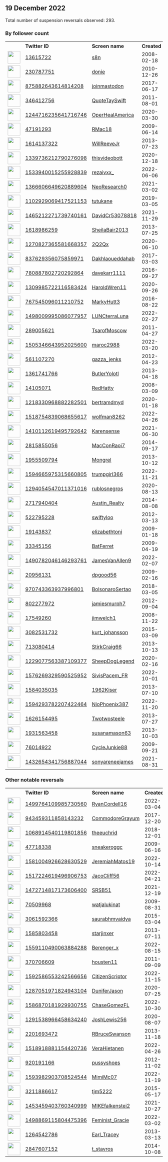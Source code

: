 
## 19 December 2022
Total number of suspension reversals observed: 293.

### By follower count
<table><tr><th></th><th align="left">Twitter ID</th><th align="left">Screen name</th>
<th align="left">Created</th><th align="left">Status</th><th align="left">Suspended</th><th align="left">Followers</th>
<tr><td><a href="https://pbs.twimg.com/profile_images/1604849378094682112/dFD4OIaO_normal.png"><img src="https://pbs.twimg.com/profile_images/1604849378094682112/dFD4OIaO_normal.png" width="40px" height="40px" align="center"/></a></td><td><a href="https://twitter.com/intent/user?user_id=13615722">13615722</a></td><td><a href="https://twitter.com/s8n">s8n</a></td><td>2008-02-18</td><td align="center"></td><td></td><td>2310040</td></tr>
<tr><td><a href="https://pbs.twimg.com/profile_images/1423780424506019845/uKPwKAJO_normal.jpg"><img src="https://pbs.twimg.com/profile_images/1423780424506019845/uKPwKAJO_normal.jpg" width="40px" height="40px" align="center"/></a></td><td><a href="https://twitter.com/intent/user?user_id=230787751">230787751</a></td><td><a href="https://twitter.com/donie">donie</a></td><td>2010-12-26</td><td align="center"></td><td>2022-12-16</td><td>296146</td></tr>
<tr><td><a href="https://pbs.twimg.com/profile_images/1542256027348918278/7FXNAQK4_normal.jpg"><img src="https://pbs.twimg.com/profile_images/1542256027348918278/7FXNAQK4_normal.jpg" width="40px" height="40px" align="center"/></a></td><td><a href="https://twitter.com/intent/user?user_id=875882643614814208">875882643614814208</a></td><td><a href="https://twitter.com/joinmastodon">joinmastodon</a></td><td>2017-06-17</td><td align="center"></td><td>2022-12-15</td><td>181740</td></tr>
<tr><td><a href="https://pbs.twimg.com/profile_images/1650246494925082627/mBXbtMXx_normal.jpg"><img src="https://pbs.twimg.com/profile_images/1650246494925082627/mBXbtMXx_normal.jpg" width="40px" height="40px" align="center"/></a></td><td><a href="https://twitter.com/intent/user?user_id=346412756">346412756</a></td><td><a href="https://twitter.com/QuoteTaySwift">QuoteTaySwift</a></td><td>2011-08-01</td><td align="center"></td><td>2022-11-21</td><td>152812</td></tr>
<tr><td><a href="https://pbs.twimg.com/profile_images/1246854285645750274/mchDkit0_normal.jpg"><img src="https://pbs.twimg.com/profile_images/1246854285645750274/mchDkit0_normal.jpg" width="40px" height="40px" align="center"/></a></td><td><a href="https://twitter.com/intent/user?user_id=1244716235641716746">1244716235641716746</a></td><td><a href="https://twitter.com/OperHealAmerica">OperHealAmerica</a></td><td>2020-03-30</td><td align="center"></td><td>2022-10-29</td><td>101105</td></tr>
<tr><td><a href="https://pbs.twimg.com/profile_images/1386038508070924288/Ml-kne2a_normal.jpg"><img src="https://pbs.twimg.com/profile_images/1386038508070924288/Ml-kne2a_normal.jpg" width="40px" height="40px" align="center"/></a></td><td><a href="https://twitter.com/intent/user?user_id=47191293">47191293</a></td><td><a href="https://twitter.com/RMac18">RMac18</a></td><td>2009-06-14</td><td align="center"></td><td>2022-12-16</td><td>90353</td></tr>
<tr><td><a href="https://abs.twimg.com/sticky/default_profile_images/default_profile_normal.png"><img src="https://abs.twimg.com/sticky/default_profile_images/default_profile_normal.png" width="40px" height="40px" align="center"/></a></td><td><a href="https://twitter.com/intent/user?user_id=1614137322">1614137322</a></td><td><a href="https://twitter.com/WillReeveJr">WillReeveJr</a></td><td>2013-07-23</td><td align="center"></td><td>2022-04-27</td><td>46453</td></tr>
<tr><td><a href="https://pbs.twimg.com/profile_images/1339739154884771840/PGSV4DzR_normal.jpg"><img src="https://pbs.twimg.com/profile_images/1339739154884771840/PGSV4DzR_normal.jpg" width="40px" height="40px" align="center"/></a></td><td><a href="https://twitter.com/intent/user?user_id=1339736212790276098">1339736212790276098</a></td><td><a href="https://twitter.com/thisvideobott">thisvideobott</a></td><td>2020-12-18</td><td align="center">👋</td><td>2022-04-24</td><td>39015</td></tr>
<tr><td><a href="https://pbs.twimg.com/profile_images/1633623920082386944/yFfjXjlT_normal.jpg"><img src="https://pbs.twimg.com/profile_images/1633623920082386944/yFfjXjlT_normal.jpg" width="40px" height="40px" align="center"/></a></td><td><a href="https://twitter.com/intent/user?user_id=1533940015255928839">1533940015255928839</a></td><td><a href="https://twitter.com/rezaivxx_">rezaivxx_</a></td><td>2022-06-06</td><td align="center"></td><td>2022-12-07</td><td>37312</td></tr>
<tr><td><a href="https://pbs.twimg.com/profile_images/1595432307539812353/n23AoJqg_normal.jpg"><img src="https://pbs.twimg.com/profile_images/1595432307539812353/n23AoJqg_normal.jpg" width="40px" height="40px" align="center"/></a></td><td><a href="https://twitter.com/intent/user?user_id=1366606649620889604">1366606649620889604</a></td><td><a href="https://twitter.com/NeoResearch0">NeoResearch0</a></td><td>2021-03-02</td><td align="center"></td><td>2022-12-15</td><td>33577</td></tr>
<tr><td><a href="https://pbs.twimg.com/profile_images/1146142027328806913/qXhntSo__normal.png"><img src="https://pbs.twimg.com/profile_images/1146142027328806913/qXhntSo__normal.png" width="40px" height="40px" align="center"/></a></td><td><a href="https://twitter.com/intent/user?user_id=1102929069417521153">1102929069417521153</a></td><td><a href="https://twitter.com/tutukane">tutukane</a></td><td>2019-03-05</td><td align="center"></td><td>2022-07-16</td><td>32328</td></tr>
<tr><td><a href="https://pbs.twimg.com/profile_images/1530563889766735873/XE6I2lQv_normal.jpg"><img src="https://pbs.twimg.com/profile_images/1530563889766735873/XE6I2lQv_normal.jpg" width="40px" height="40px" align="center"/></a></td><td><a href="https://twitter.com/intent/user?user_id=1465212271739740161">1465212271739740161</a></td><td><a href="https://twitter.com/DavidCr53078818">DavidCr53078818</a></td><td>2021-11-29</td><td align="center"></td><td>2022-12-16</td><td>28278</td></tr>
<tr><td><a href="https://pbs.twimg.com/profile_images/648282339366178824/L-_JM4MT_normal.jpg"><img src="https://pbs.twimg.com/profile_images/648282339366178824/L-_JM4MT_normal.jpg" width="40px" height="40px" align="center"/></a></td><td><a href="https://twitter.com/intent/user?user_id=1618986259">1618986259</a></td><td><a href="https://twitter.com/SheilaBair2013">SheilaBair2013</a></td><td>2013-07-25</td><td align="center"></td><td>2022-12-14</td><td>15416</td></tr>
<tr><td><a href="https://pbs.twimg.com/profile_images/1565126717026476035/sUMDys_3_normal.jpg"><img src="https://pbs.twimg.com/profile_images/1565126717026476035/sUMDys_3_normal.jpg" width="40px" height="40px" align="center"/></a></td><td><a href="https://twitter.com/intent/user?user_id=1270827365581668357">1270827365581668357</a></td><td><a href="https://twitter.com/2Q2Qx">2Q2Qx</a></td><td>2020-06-10</td><td align="center"></td><td>2022-11-24</td><td>13618</td></tr>
<tr><td><a href="https://pbs.twimg.com/profile_images/1604872870827642882/WSgYLerX_normal.jpg"><img src="https://pbs.twimg.com/profile_images/1604872870827642882/WSgYLerX_normal.jpg" width="40px" height="40px" align="center"/></a></td><td><a href="https://twitter.com/intent/user?user_id=837629356075859971">837629356075859971</a></td><td><a href="https://twitter.com/Dakhlaoueddahab">Dakhlaoueddahab</a></td><td>2017-03-03</td><td align="center"></td><td>2022-11-29</td><td>11312</td></tr>
<tr><td><a href="https://pbs.twimg.com/profile_images/1613701106864889856/7vnFN5b7_normal.jpg"><img src="https://pbs.twimg.com/profile_images/1613701106864889856/7vnFN5b7_normal.jpg" width="40px" height="40px" align="center"/></a></td><td><a href="https://twitter.com/intent/user?user_id=780887802720292864">780887802720292864</a></td><td><a href="https://twitter.com/davekarr1111">davekarr1111</a></td><td>2016-09-27</td><td align="center"></td><td></td><td>8443</td></tr>
<tr><td><a href="https://pbs.twimg.com/profile_images/1659395983124447233/GncqM_x1_normal.jpg"><img src="https://pbs.twimg.com/profile_images/1659395983124447233/GncqM_x1_normal.jpg" width="40px" height="40px" align="center"/></a></td><td><a href="https://twitter.com/intent/user?user_id=1309985722116583424">1309985722116583424</a></td><td><a href="https://twitter.com/HaroldWren11">HaroldWren11</a></td><td>2020-09-26</td><td align="center"></td><td></td><td>7082</td></tr>
<tr><td><a href="https://pbs.twimg.com/profile_images/1582076956857835521/QwThisE0_normal.jpg"><img src="https://pbs.twimg.com/profile_images/1582076956857835521/QwThisE0_normal.jpg" width="40px" height="40px" align="center"/></a></td><td><a href="https://twitter.com/intent/user?user_id=767545096011210752">767545096011210752</a></td><td><a href="https://twitter.com/MarkyHutt3">MarkyHutt3</a></td><td>2016-08-22</td><td align="center"></td><td>2022-12-14</td><td>6700</td></tr>
<tr><td><a href="https://pbs.twimg.com/profile_images/1570108116984889345/Hdt0zLNP_normal.jpg"><img src="https://pbs.twimg.com/profile_images/1570108116984889345/Hdt0zLNP_normal.jpg" width="40px" height="40px" align="center"/></a></td><td><a href="https://twitter.com/intent/user?user_id=1498009995086077957">1498009995086077957</a></td><td><a href="https://twitter.com/LUNCterraLuna">LUNCterraLuna</a></td><td>2022-02-27</td><td align="center"></td><td>2022-12-15</td><td>6566</td></tr>
<tr><td><a href="https://pbs.twimg.com/profile_images/1610380894451208193/b457AQR-_normal.jpg"><img src="https://pbs.twimg.com/profile_images/1610380894451208193/b457AQR-_normal.jpg" width="40px" height="40px" align="center"/></a></td><td><a href="https://twitter.com/intent/user?user_id=289005621">289005621</a></td><td><a href="https://twitter.com/TsarofMoscow">TsarofMoscow</a></td><td>2011-04-27</td><td align="center">🚫</td><td>2022-12-13</td><td>5991</td></tr>
<tr><td><a href="https://pbs.twimg.com/profile_images/1518315870094860288/0hUZS6o2_normal.jpg"><img src="https://pbs.twimg.com/profile_images/1518315870094860288/0hUZS6o2_normal.jpg" width="40px" height="40px" align="center"/></a></td><td><a href="https://twitter.com/intent/user?user_id=1505346643952025600">1505346643952025600</a></td><td><a href="https://twitter.com/maroc2988">maroc2988</a></td><td>2022-03-20</td><td align="center"></td><td>2022-12-17</td><td>5796</td></tr>
<tr><td><a href="https://pbs.twimg.com/profile_images/1488085887737020423/iSVboGp6_normal.jpg"><img src="https://pbs.twimg.com/profile_images/1488085887737020423/iSVboGp6_normal.jpg" width="40px" height="40px" align="center"/></a></td><td><a href="https://twitter.com/intent/user?user_id=561107270">561107270</a></td><td><a href="https://twitter.com/gazza_jenks">gazza_jenks</a></td><td>2012-04-23</td><td align="center"></td><td>2022-12-18</td><td>5636</td></tr>
<tr><td><a href="https://pbs.twimg.com/profile_images/3541712979/d1e0fd19a0afad7d8495a3d59c3175d6_normal.jpeg"><img src="https://pbs.twimg.com/profile_images/3541712979/d1e0fd19a0afad7d8495a3d59c3175d6_normal.jpeg" width="40px" height="40px" align="center"/></a></td><td><a href="https://twitter.com/intent/user?user_id=1361741766">1361741766</a></td><td><a href="https://twitter.com/ButlerYolotl">ButlerYolotl</a></td><td>2013-04-18</td><td align="center"></td><td>2022-12-06</td><td>5078</td></tr>
<tr><td><a href="https://pbs.twimg.com/profile_images/1341772840627023873/GkdNwBjW_normal.jpg"><img src="https://pbs.twimg.com/profile_images/1341772840627023873/GkdNwBjW_normal.jpg" width="40px" height="40px" align="center"/></a></td><td><a href="https://twitter.com/intent/user?user_id=14105071">14105071</a></td><td><a href="https://twitter.com/RedHatty">RedHatty</a></td><td>2008-03-09</td><td align="center"></td><td>2022-07-16</td><td>4485</td></tr>
<tr><td><a href="https://pbs.twimg.com/profile_images/1630293058708275201/olBIPNdv_normal.jpg"><img src="https://pbs.twimg.com/profile_images/1630293058708275201/olBIPNdv_normal.jpg" width="40px" height="40px" align="center"/></a></td><td><a href="https://twitter.com/intent/user?user_id=1218330968882282501">1218330968882282501</a></td><td><a href="https://twitter.com/bertramdmyd">bertramdmyd</a></td><td>2020-01-18</td><td align="center"></td><td></td><td>4391</td></tr>
<tr><td><a href="https://pbs.twimg.com/profile_images/1527154569691684864/FuwuhNqW_normal.jpg"><img src="https://pbs.twimg.com/profile_images/1527154569691684864/FuwuhNqW_normal.jpg" width="40px" height="40px" align="center"/></a></td><td><a href="https://twitter.com/intent/user?user_id=1518754839068655617">1518754839068655617</a></td><td><a href="https://twitter.com/wolfman8262">wolfman8262</a></td><td>2022-04-26</td><td align="center"></td><td>2022-10-20</td><td>3808</td></tr>
<tr><td><a href="https://pbs.twimg.com/profile_images/1458525112282517510/tOBcb2VX_normal.jpg"><img src="https://pbs.twimg.com/profile_images/1458525112282517510/tOBcb2VX_normal.jpg" width="40px" height="40px" align="center"/></a></td><td><a href="https://twitter.com/intent/user?user_id=1410112619495792642">1410112619495792642</a></td><td><a href="https://twitter.com/Karensense">Karensense</a></td><td>2021-06-30</td><td align="center"></td><td>2022-12-13</td><td>3611</td></tr>
<tr><td><a href="https://pbs.twimg.com/profile_images/1525435029798756352/hYul66bx_normal.jpg"><img src="https://pbs.twimg.com/profile_images/1525435029798756352/hYul66bx_normal.jpg" width="40px" height="40px" align="center"/></a></td><td><a href="https://twitter.com/intent/user?user_id=2815855056">2815855056</a></td><td><a href="https://twitter.com/MacConRaoi7">MacConRaoi7</a></td><td>2014-09-17</td><td align="center"></td><td>2022-12-15</td><td>3384</td></tr>
<tr><td><a href="https://pbs.twimg.com/profile_images/1648491626103296000/AQTl-tfl_normal.jpg"><img src="https://pbs.twimg.com/profile_images/1648491626103296000/AQTl-tfl_normal.jpg" width="40px" height="40px" align="center"/></a></td><td><a href="https://twitter.com/intent/user?user_id=1955509794">1955509794</a></td><td><a href="https://twitter.com/Mongrel">Mongrel</a></td><td>2013-10-12</td><td align="center"></td><td></td><td>3294</td></tr>
<tr><td><a href="https://pbs.twimg.com/profile_images/1658464659807109120/z11sx3Ig_normal.jpg"><img src="https://pbs.twimg.com/profile_images/1658464659807109120/z11sx3Ig_normal.jpg" width="40px" height="40px" align="center"/></a></td><td><a href="https://twitter.com/intent/user?user_id=1594665975315660805">1594665975315660805</a></td><td><a href="https://twitter.com/trumpgirl366">trumpgirl366</a></td><td>2022-11-21</td><td align="center"></td><td>2022-12-16</td><td>3091</td></tr>
<tr><td><a href="https://pbs.twimg.com/profile_images/1605008176365158402/zugnRIVB_normal.jpg"><img src="https://pbs.twimg.com/profile_images/1605008176365158402/zugnRIVB_normal.jpg" width="40px" height="40px" align="center"/></a></td><td><a href="https://twitter.com/intent/user?user_id=1294054547011371016">1294054547011371016</a></td><td><a href="https://twitter.com/rublosnegros">rublosnegros</a></td><td>2020-08-13</td><td align="center"></td><td></td><td>3043</td></tr>
<tr><td><a href="https://pbs.twimg.com/profile_images/1637659564786040837/90aKjDcP_normal.jpg"><img src="https://pbs.twimg.com/profile_images/1637659564786040837/90aKjDcP_normal.jpg" width="40px" height="40px" align="center"/></a></td><td><a href="https://twitter.com/intent/user?user_id=2717940404">2717940404</a></td><td><a href="https://twitter.com/Austin_Realty">Austin_Realty</a></td><td>2014-08-08</td><td align="center"></td><td>2022-11-16</td><td>2979</td></tr>
<tr><td><a href="https://pbs.twimg.com/profile_images/1618357417154158592/IDVxfqsk_normal.jpg"><img src="https://pbs.twimg.com/profile_images/1618357417154158592/IDVxfqsk_normal.jpg" width="40px" height="40px" align="center"/></a></td><td><a href="https://twitter.com/intent/user?user_id=522795228">522795228</a></td><td><a href="https://twitter.com/swiftyloo">swiftyloo</a></td><td>2012-03-13</td><td align="center"></td><td>2022-11-05</td><td>2683</td></tr>
<tr><td><a href="https://pbs.twimg.com/profile_images/72270595/1_normal.jpg"><img src="https://pbs.twimg.com/profile_images/72270595/1_normal.jpg" width="40px" height="40px" align="center"/></a></td><td><a href="https://twitter.com/intent/user?user_id=19143837">19143837</a></td><td><a href="https://twitter.com/elizabethtoni">elizabethtoni</a></td><td>2009-01-18</td><td align="center"></td><td>2022-11-24</td><td>2400</td></tr>
<tr><td><a href="https://pbs.twimg.com/profile_images/378800000539775619/7f112b6149570dd417d9a5134870ba14_normal.jpeg"><img src="https://pbs.twimg.com/profile_images/378800000539775619/7f112b6149570dd417d9a5134870ba14_normal.jpeg" width="40px" height="40px" align="center"/></a></td><td><a href="https://twitter.com/intent/user?user_id=33345156">33345156</a></td><td><a href="https://twitter.com/BatFerret">BatFerret</a></td><td>2009-04-19</td><td align="center"></td><td></td><td>2383</td></tr>
<tr><td><a href="https://pbs.twimg.com/profile_images/1662083286565548032/Jh7pR3WA_normal.jpg"><img src="https://pbs.twimg.com/profile_images/1662083286565548032/Jh7pR3WA_normal.jpg" width="40px" height="40px" align="center"/></a></td><td><a href="https://twitter.com/intent/user?user_id=1490782046146293761">1490782046146293761</a></td><td><a href="https://twitter.com/JamesVanAllen9">JamesVanAllen9</a></td><td>2022-02-07</td><td align="center"></td><td>2022-12-17</td><td>2340</td></tr>
<tr><td><a href="https://pbs.twimg.com/profile_images/699704598676639744/ffQEHdTi_normal.png"><img src="https://pbs.twimg.com/profile_images/699704598676639744/ffQEHdTi_normal.png" width="40px" height="40px" align="center"/></a></td><td><a href="https://twitter.com/intent/user?user_id=20956131">20956131</a></td><td><a href="https://twitter.com/dpgood56">dpgood56</a></td><td>2009-02-16</td><td align="center"></td><td></td><td>2245</td></tr>
<tr><td><a href="https://pbs.twimg.com/profile_images/1610064541420765185/swRXQUAf_normal.jpg"><img src="https://pbs.twimg.com/profile_images/1610064541420765185/swRXQUAf_normal.jpg" width="40px" height="40px" align="center"/></a></td><td><a href="https://twitter.com/intent/user?user_id=970743363937996801">970743363937996801</a></td><td><a href="https://twitter.com/BolsonaroSertao">BolsonaroSertao</a></td><td>2018-03-05</td><td align="center">👋</td><td>2022-12-04</td><td>2219</td></tr>
<tr><td><a href="https://pbs.twimg.com/profile_images/1031292003986956300/QFK0Bjbf_normal.jpg"><img src="https://pbs.twimg.com/profile_images/1031292003986956300/QFK0Bjbf_normal.jpg" width="40px" height="40px" align="center"/></a></td><td><a href="https://twitter.com/intent/user?user_id=802277972">802277972</a></td><td><a href="https://twitter.com/jamiesmurph7">jamiesmurph7</a></td><td>2012-09-04</td><td align="center"></td><td>2022-12-13</td><td>2215</td></tr>
<tr><td><a href="https://pbs.twimg.com/profile_images/1612921512968785920/6p95ZNRU_normal.jpg"><img src="https://pbs.twimg.com/profile_images/1612921512968785920/6p95ZNRU_normal.jpg" width="40px" height="40px" align="center"/></a></td><td><a href="https://twitter.com/intent/user?user_id=17549260">17549260</a></td><td><a href="https://twitter.com/jimwelch1">jimwelch1</a></td><td>2008-11-22</td><td align="center"></td><td></td><td>2159</td></tr>
<tr><td><a href="https://pbs.twimg.com/profile_images/728620253824045057/M2hVB3pg_normal.jpg"><img src="https://pbs.twimg.com/profile_images/728620253824045057/M2hVB3pg_normal.jpg" width="40px" height="40px" align="center"/></a></td><td><a href="https://twitter.com/intent/user?user_id=3082531732">3082531732</a></td><td><a href="https://twitter.com/kurt_johansson">kurt_johansson</a></td><td>2015-03-09</td><td align="center"></td><td>2022-12-06</td><td>2152</td></tr>
<tr><td><a href="https://pbs.twimg.com/profile_images/1463094368546480129/QxS2yjsc_normal.jpg"><img src="https://pbs.twimg.com/profile_images/1463094368546480129/QxS2yjsc_normal.jpg" width="40px" height="40px" align="center"/></a></td><td><a href="https://twitter.com/intent/user?user_id=713080414">713080414</a></td><td><a href="https://twitter.com/StirkCraig66">StirkCraig66</a></td><td>2013-10-13</td><td align="center"></td><td>2022-02-13</td><td>2034</td></tr>
<tr><td><a href="https://pbs.twimg.com/profile_images/1620594097718263811/0DM1nlsk_normal.jpg"><img src="https://pbs.twimg.com/profile_images/1620594097718263811/0DM1nlsk_normal.jpg" width="40px" height="40px" align="center"/></a></td><td><a href="https://twitter.com/intent/user?user_id=1229077563387109377">1229077563387109377</a></td><td><a href="https://twitter.com/SheepDogLegend">SheepDogLegend</a></td><td>2020-02-16</td><td align="center"></td><td></td><td>2008</td></tr>
<tr><td><a href="https://pbs.twimg.com/profile_images/1576476909755588608/FM4ZmKoQ_normal.jpg"><img src="https://pbs.twimg.com/profile_images/1576476909755588608/FM4ZmKoQ_normal.jpg" width="40px" height="40px" align="center"/></a></td><td><a href="https://twitter.com/intent/user?user_id=1576269329590525952">1576269329590525952</a></td><td><a href="https://twitter.com/SivisPacem_FR">SivisPacem_FR</a></td><td>2022-10-01</td><td align="center"></td><td>2022-12-13</td><td>1997</td></tr>
<tr><td><a href="https://pbs.twimg.com/profile_images/1605289944632549376/eYZWAhcZ_normal.jpg"><img src="https://pbs.twimg.com/profile_images/1605289944632549376/eYZWAhcZ_normal.jpg" width="40px" height="40px" align="center"/></a></td><td><a href="https://twitter.com/intent/user?user_id=1584035035">1584035035</a></td><td><a href="https://twitter.com/1962Kiser">1962Kiser</a></td><td>2013-07-10</td><td align="center"></td><td>2022-05-18</td><td>1993</td></tr>
<tr><td><a href="https://pbs.twimg.com/profile_images/1663316331364601857/RV2h1M33_normal.jpg"><img src="https://pbs.twimg.com/profile_images/1663316331364601857/RV2h1M33_normal.jpg" width="40px" height="40px" align="center"/></a></td><td><a href="https://twitter.com/intent/user?user_id=1594293782207422464">1594293782207422464</a></td><td><a href="https://twitter.com/NioPhoenix387">NioPhoenix387</a></td><td>2022-11-20</td><td align="center"></td><td>2022-12-15</td><td>1931</td></tr>
<tr><td><a href="https://pbs.twimg.com/profile_images/1631141610791792644/2wFQz20o_normal.jpg"><img src="https://pbs.twimg.com/profile_images/1631141610791792644/2wFQz20o_normal.jpg" width="40px" height="40px" align="center"/></a></td><td><a href="https://twitter.com/intent/user?user_id=1626154495">1626154495</a></td><td><a href="https://twitter.com/Twotwosteele">Twotwosteele</a></td><td>2013-07-27</td><td align="center"></td><td></td><td>1895</td></tr>
<tr><td><a href="https://pbs.twimg.com/profile_images/838493340177870848/eFcRAk4H_normal.jpg"><img src="https://pbs.twimg.com/profile_images/838493340177870848/eFcRAk4H_normal.jpg" width="40px" height="40px" align="center"/></a></td><td><a href="https://twitter.com/intent/user?user_id=1931563458">1931563458</a></td><td><a href="https://twitter.com/susanamason63">susanamason63</a></td><td>2013-10-03</td><td align="center"></td><td>2022-12-09</td><td>1883</td></tr>
<tr><td><a href="https://pbs.twimg.com/profile_images/548875345978753024/5g-39P0G_normal.jpeg"><img src="https://pbs.twimg.com/profile_images/548875345978753024/5g-39P0G_normal.jpeg" width="40px" height="40px" align="center"/></a></td><td><a href="https://twitter.com/intent/user?user_id=76014922">76014922</a></td><td><a href="https://twitter.com/CycleJunkie88">CycleJunkie88</a></td><td>2009-09-21</td><td align="center"></td><td>2022-11-15</td><td>1845</td></tr>
<tr><td><a href="https://pbs.twimg.com/profile_images/1439287803213492227/SoZUDiZY_normal.jpg"><img src="https://pbs.twimg.com/profile_images/1439287803213492227/SoZUDiZY_normal.jpg" width="40px" height="40px" align="center"/></a></td><td><a href="https://twitter.com/intent/user?user_id=1432654341756887044">1432654341756887044</a></td><td><a href="https://twitter.com/sonyareneejames">sonyareneejames</a></td><td>2021-08-31</td><td align="center"></td><td>2022-10-29</td><td>1736</td></tr>
</table>

### Other notable reversals
<table><tr><th></th><th align="left">Twitter ID</th><th align="left">Screen name</th>
<th align="left">Created</th><th align="left">Status</th><th align="left">Suspended</th><th align="left">Followers</th>
<tr><td><a href="https://pbs.twimg.com/profile_images/1499764180320092160/U76SIcHc_normal.png"><img src="https://pbs.twimg.com/profile_images/1499764180320092160/U76SIcHc_normal.png" width="40px" height="40px" align="center"/></a></td><td><a href="https://twitter.com/intent/user?user_id=1499764109985730560">1499764109985730560</a></td><td><a href="https://twitter.com/RyanCordell16">RyanCordell16</a></td><td>2022-03-04</td><td align="center"></td><td>2022-12-14</td><td>71</td></tr>
<tr><td><a href="https://pbs.twimg.com/profile_images/1022889788586766336/53Cocc3-_normal.jpg"><img src="https://pbs.twimg.com/profile_images/1022889788586766336/53Cocc3-_normal.jpg" width="40px" height="40px" align="center"/></a></td><td><a href="https://twitter.com/intent/user?user_id=943459311858143232">943459311858143232</a></td><td><a href="https://twitter.com/CommodoreGrayum">CommodoreGrayum</a></td><td>2017-12-20</td><td align="center"></td><td>2022-12-13</td><td>3</td></tr>
<tr><td><a href="https://pbs.twimg.com/profile_images/1661362310621941761/bj-wgybQ_normal.jpg"><img src="https://pbs.twimg.com/profile_images/1661362310621941761/bj-wgybQ_normal.jpg" width="40px" height="40px" align="center"/></a></td><td><a href="https://twitter.com/intent/user?user_id=1068914540119801856">1068914540119801856</a></td><td><a href="https://twitter.com/theeuchrid">theeuchrid</a></td><td>2018-12-01</td><td align="center"></td><td>2022-12-15</td><td>380</td></tr>
<tr><td><a href="https://pbs.twimg.com/profile_images/328748148/changeintoatruck_normal.jpg"><img src="https://pbs.twimg.com/profile_images/328748148/changeintoatruck_normal.jpg" width="40px" height="40px" align="center"/></a></td><td><a href="https://twitter.com/intent/user?user_id=47718338">47718338</a></td><td><a href="https://twitter.com/sneakeroggc">sneakeroggc</a></td><td>2009-06-16</td><td align="center"></td><td>2022-12-12</td><td>189</td></tr>
<tr><td><a href="https://pbs.twimg.com/profile_images/1597859421023076353/1Udcwcgh_normal.jpg"><img src="https://pbs.twimg.com/profile_images/1597859421023076353/1Udcwcgh_normal.jpg" width="40px" height="40px" align="center"/></a></td><td><a href="https://twitter.com/intent/user?user_id=1581004926628630529">1581004926628630529</a></td><td><a href="https://twitter.com/JeremiahMatos19">JeremiahMatos19</a></td><td>2022-10-14</td><td align="center"></td><td>2022-12-17</td><td>744</td></tr>
<tr><td><a href="https://pbs.twimg.com/profile_images/1554506841861783554/Pid0lHUD_normal.jpg"><img src="https://pbs.twimg.com/profile_images/1554506841861783554/Pid0lHUD_normal.jpg" width="40px" height="40px" align="center"/></a></td><td><a href="https://twitter.com/intent/user?user_id=1517224619496906753">1517224619496906753</a></td><td><a href="https://twitter.com/JacoCliff56">JacoCliff56</a></td><td>2022-04-21</td><td align="center">👋</td><td>2022-12-16</td><td>1631</td></tr>
<tr><td><a href="https://pbs.twimg.com/profile_images/1618274098471227392/yMxUEDPR_normal.jpg"><img src="https://pbs.twimg.com/profile_images/1618274098471227392/yMxUEDPR_normal.jpg" width="40px" height="40px" align="center"/></a></td><td><a href="https://twitter.com/intent/user?user_id=1472714817173606400">1472714817173606400</a></td><td><a href="https://twitter.com/SRSB51">SRSB51</a></td><td>2021-12-19</td><td align="center"></td><td>2022-12-03</td><td>555</td></tr>
<tr><td><a href="https://pbs.twimg.com/profile_images/1442298402730041347/-PGinUBN_normal.jpg"><img src="https://pbs.twimg.com/profile_images/1442298402730041347/-PGinUBN_normal.jpg" width="40px" height="40px" align="center"/></a></td><td><a href="https://twitter.com/intent/user?user_id=70509968">70509968</a></td><td><a href="https://twitter.com/watjalukinat">watjalukinat</a></td><td>2009-08-31</td><td align="center"></td><td>2022-12-13</td><td>401</td></tr>
<tr><td><a href="https://abs.twimg.com/sticky/default_profile_images/default_profile_normal.png"><img src="https://abs.twimg.com/sticky/default_profile_images/default_profile_normal.png" width="40px" height="40px" align="center"/></a></td><td><a href="https://twitter.com/intent/user?user_id=3061592366">3061592366</a></td><td><a href="https://twitter.com/saurabhmvaidya">saurabhmvaidya</a></td><td>2015-03-04</td><td align="center">👋</td><td>2022-11-29</td><td>43</td></tr>
<tr><td><a href="https://pbs.twimg.com/profile_images/1477423425794846720/jElIiGsL_normal.png"><img src="https://pbs.twimg.com/profile_images/1477423425794846720/jElIiGsL_normal.png" width="40px" height="40px" align="center"/></a></td><td><a href="https://twitter.com/intent/user?user_id=1585803458">1585803458</a></td><td><a href="https://twitter.com/starjinxer">starjinxer</a></td><td>2013-07-11</td><td align="center">🚫</td><td>2022-12-10</td><td>300</td></tr>
<tr><td><a href="https://pbs.twimg.com/profile_images/1565044973086642176/tusT4s-8_normal.jpg"><img src="https://pbs.twimg.com/profile_images/1565044973086642176/tusT4s-8_normal.jpg" width="40px" height="40px" align="center"/></a></td><td><a href="https://twitter.com/intent/user?user_id=1559110490063884288">1559110490063884288</a></td><td><a href="https://twitter.com/Berenger_x">Berenger_x</a></td><td>2022-08-15</td><td align="center"></td><td>2022-12-13</td><td>300</td></tr>
<tr><td><a href="https://pbs.twimg.com/profile_images/1590089098458546178/sIVgh0JN_normal.jpg"><img src="https://pbs.twimg.com/profile_images/1590089098458546178/sIVgh0JN_normal.jpg" width="40px" height="40px" align="center"/></a></td><td><a href="https://twitter.com/intent/user?user_id=370706609">370706609</a></td><td><a href="https://twitter.com/housten11">housten11</a></td><td>2011-09-09</td><td align="center"></td><td>2022-12-14</td><td>321</td></tr>
<tr><td><a href="https://pbs.twimg.com/profile_images/1592654804756701184/OJl_3otU_normal.jpg"><img src="https://pbs.twimg.com/profile_images/1592654804756701184/OJl_3otU_normal.jpg" width="40px" height="40px" align="center"/></a></td><td><a href="https://twitter.com/intent/user?user_id=1592586553242566656">1592586553242566656</a></td><td><a href="https://twitter.com/CitizenScriptor">CitizenScriptor</a></td><td>2022-11-15</td><td align="center"></td><td>2022-12-17</td><td>21</td></tr>
<tr><td><a href="https://pbs.twimg.com/profile_images/1636891165541781505/jV_5ORCd_normal.jpg"><img src="https://pbs.twimg.com/profile_images/1636891165541781505/jV_5ORCd_normal.jpg" width="40px" height="40px" align="center"/></a></td><td><a href="https://twitter.com/intent/user?user_id=1287051971824943104">1287051971824943104</a></td><td><a href="https://twitter.com/DuniferJason">DuniferJason</a></td><td>2020-07-25</td><td align="center"></td><td>2022-12-14</td><td>181</td></tr>
<tr><td><a href="https://pbs.twimg.com/profile_images/1586870663415058432/USFvIEH7_normal.jpg"><img src="https://pbs.twimg.com/profile_images/1586870663415058432/USFvIEH7_normal.jpg" width="40px" height="40px" align="center"/></a></td><td><a href="https://twitter.com/intent/user?user_id=1586870181929930755">1586870181929930755</a></td><td><a href="https://twitter.com/ChaseGomezFL">ChaseGomezFL</a></td><td>2022-10-30</td><td align="center"></td><td>2022-12-16</td><td>148</td></tr>
<tr><td><a href="https://pbs.twimg.com/profile_images/1291539237964263430/6wgdK4yX_normal.jpg"><img src="https://pbs.twimg.com/profile_images/1291539237964263430/6wgdK4yX_normal.jpg" width="40px" height="40px" align="center"/></a></td><td><a href="https://twitter.com/intent/user?user_id=1291538966458634240">1291538966458634240</a></td><td><a href="https://twitter.com/JoshLewis256">JoshLewis256</a></td><td>2020-08-07</td><td align="center"></td><td>2022-12-15</td><td>14</td></tr>
<tr><td><a href="https://pbs.twimg.com/profile_images/1577436215120637953/ocwK2adf_normal.jpg"><img src="https://pbs.twimg.com/profile_images/1577436215120637953/ocwK2adf_normal.jpg" width="40px" height="40px" align="center"/></a></td><td><a href="https://twitter.com/intent/user?user_id=2201693472">2201693472</a></td><td><a href="https://twitter.com/RBruceSwanson">RBruceSwanson</a></td><td>2013-11-18</td><td align="center"></td><td>2022-12-04</td><td>24</td></tr>
<tr><td><a href="https://pbs.twimg.com/profile_images/1594510276258402309/6yLC9qfJ_normal.jpg"><img src="https://pbs.twimg.com/profile_images/1594510276258402309/6yLC9qfJ_normal.jpg" width="40px" height="40px" align="center"/></a></td><td><a href="https://twitter.com/intent/user?user_id=1518918881154420736">1518918881154420736</a></td><td><a href="https://twitter.com/VeraHietanen">VeraHietanen</a></td><td>2022-04-26</td><td align="center"></td><td>2022-12-09</td><td>531</td></tr>
<tr><td><a href="https://pbs.twimg.com/profile_images/1006125110707843072/NDLxLj5g_normal.jpg"><img src="https://pbs.twimg.com/profile_images/1006125110707843072/NDLxLj5g_normal.jpg" width="40px" height="40px" align="center"/></a></td><td><a href="https://twitter.com/intent/user?user_id=920191166">920191166</a></td><td><a href="https://twitter.com/pussyshoes">pussyshoes</a></td><td>2012-11-02</td><td align="center">🚫</td><td>2022-12-18</td><td>29</td></tr>
<tr><td><a href="https://pbs.twimg.com/profile_images/1594877174246510592/G6DegcX7_normal.jpg"><img src="https://pbs.twimg.com/profile_images/1594877174246510592/G6DegcX7_normal.jpg" width="40px" height="40px" align="center"/></a></td><td><a href="https://twitter.com/intent/user?user_id=1593982903708524544">1593982903708524544</a></td><td><a href="https://twitter.com/MimiMc07">MimiMc07</a></td><td>2022-11-19</td><td align="center"></td><td>2022-12-16</td><td>200</td></tr>
<tr><td><a href="https://pbs.twimg.com/profile_images/922492153711833088/etcUv9Hk_normal.jpg"><img src="https://pbs.twimg.com/profile_images/922492153711833088/etcUv9Hk_normal.jpg" width="40px" height="40px" align="center"/></a></td><td><a href="https://twitter.com/intent/user?user_id=3211886617">3211886617</a></td><td><a href="https://twitter.com/tjm5222">tjm5222</a></td><td>2015-05-17</td><td align="center"></td><td>2022-12-14</td><td>81</td></tr>
<tr><td><a href="https://pbs.twimg.com/profile_images/1477107051289587716/WUb8OBfq_normal.jpg"><img src="https://pbs.twimg.com/profile_images/1477107051289587716/WUb8OBfq_normal.jpg" width="40px" height="40px" align="center"/></a></td><td><a href="https://twitter.com/intent/user?user_id=1453459403760340999">1453459403760340999</a></td><td><a href="https://twitter.com/MIKEfalkenstei2">MIKEfalkenstei2</a></td><td>2021-10-27</td><td align="center"></td><td>2022-12-17</td><td>882</td></tr>
<tr><td><a href="https://pbs.twimg.com/profile_images/1535840922608447494/aDczNCaF_normal.jpg"><img src="https://pbs.twimg.com/profile_images/1535840922608447494/aDczNCaF_normal.jpg" width="40px" height="40px" align="center"/></a></td><td><a href="https://twitter.com/intent/user?user_id=1498869115804475396">1498869115804475396</a></td><td><a href="https://twitter.com/Feminist_Gracie">Feminist_Gracie</a></td><td>2022-03-02</td><td align="center"></td><td>2022-12-08</td><td>155</td></tr>
<tr><td><a href="https://pbs.twimg.com/profile_images/1122215490305363969/jD8VtDIb_normal.jpg"><img src="https://pbs.twimg.com/profile_images/1122215490305363969/jD8VtDIb_normal.jpg" width="40px" height="40px" align="center"/></a></td><td><a href="https://twitter.com/intent/user?user_id=1264542786">1264542786</a></td><td><a href="https://twitter.com/Earl_Tracey">Earl_Tracey</a></td><td>2013-03-13</td><td align="center"></td><td>2022-12-11</td><td>1103</td></tr>
<tr><td><a href="https://pbs.twimg.com/profile_images/538863511732908033/Rfa8djKm_normal.jpeg"><img src="https://pbs.twimg.com/profile_images/538863511732908033/Rfa8djKm_normal.jpeg" width="40px" height="40px" align="center"/></a></td><td><a href="https://twitter.com/intent/user?user_id=2847607152">2847607152</a></td><td><a href="https://twitter.com/t_stavros">t_stavros</a></td><td>2014-10-08</td><td align="center"></td><td>2022-12-13</td><td>262</td></tr>
</table>
